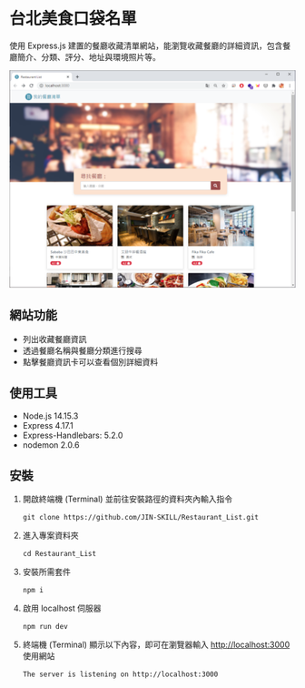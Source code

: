 # 台北美食口袋名單
使用 Express.js 建置的餐廳收藏清單網站，能瀏覽收藏餐廳的詳細資訊，包含餐廳簡介、分類、評分、地址與環境照片等。

![Restaurant_List](https://raw.githubusercontent.com/JIN-SKILL/Example_Image/main/Restaurant_List.png)

## 網站功能
+ 列出收藏餐廳資訊
+ 透過餐廳名稱與餐廳分類進行搜尋
+ 點擊餐廳資訊卡可以查看個別詳細資料


## 使用工具
+ Node.js 14.15.3
+ Express 4.17.1
+ Express-Handlebars: 5.2.0
+ nodemon 2.0.6

## 安裝
1. 開啟終端機 (Terminal) 並前往安裝路徑的資料夾內輸入指令
    ```
    git clone https://github.com/JIN-SKILL/Restaurant_List.git
    ```
2. 進入專案資料夾
    ```
    cd Restaurant_List
    ```
3. 安裝所需套件
	```
    npm i
    ```
4. 啟用 localhost 伺服器
	```
    npm run dev
    ```
5. 終端機 (Terminal) 顯示以下內容，即可在瀏覽器輸入 [http://localhost:3000](http://localhost:3000) 使用網站
	```
    The server is listening on http://localhost:3000
    ```



